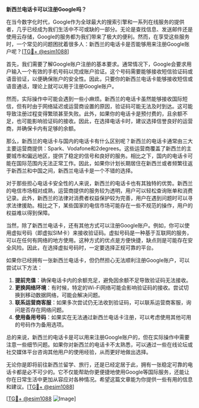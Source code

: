 **新西兰电话卡可以注册Google吗？**

在当今数字化时代，Google作为全球最大的搜索引擎和一系列在线服务的提供者，几乎已经成为我们生活中不可或缺的一部分。无论是查找信息、发送邮件还是使用云存储，Google的服务都为我们带来了极大的便利。然而，在享受这些服务时，一个常见的问题困扰着很多人：新西兰的电话卡是否能够用来注册Google账户呢？[[TG💪+ @esim1088](https://t.me/s/esim1088)]

首先，我们需要了解Google账户注册的基本要求。通常情况下，Google会要求用户输入一个有效的手机号码以完成账户验证。这个号码需要能够接收短信验证码或语音验证，以便确保账户的安全性。因此，只要你的新西兰电话卡能够接收短信或语音通话，理论上就可以用于注册Google账户。

然而，实际操作中可能会遇到一些小麻烦。新西兰的电话卡虽然能够接收国际短信，但有时由于网络延迟或运营商设置的原因，验证码可能无法及时到达。这可能导致注册过程变得繁琐甚至失败。此外，如果你的电话卡是预付费的，且余额不足，也可能影响验证码的接收。因此，在选择电话卡时，建议选择信誉良好的运营商，并确保卡内有足够的余额。

那么，新西兰的电话卡与国内的电话卡有什么区别呢？新西兰的电话卡通常由三大主要运营商提供：Spark、Vodafone和2degrees。这些运营商覆盖了新西兰的主要城市和偏远地区，提供了稳定的信号和良好的服务。相比之下，国内的电话卡可能在国际范围内无法正常工作。因此，如果你计划长期居住在新西兰或者频繁往返于新西兰和中国之间，新西兰电话卡是一个不错的选择。

对于那些担心电话卡安全性的人来说，新西兰的电话卡也有其独特的优势。新西兰的电信市场相对成熟，运营商提供的服务较为透明，用户可以轻松查询账单和消费记录。此外，新西兰的法律对消费者权益保护较为完善，用户在遇到问题时可以寻求法律援助。相比之下，某些国家的电信市场可能存在一些不规范的操作，用户的权益难以得到保障。

当然，除了新西兰电话卡，还有其他方式可以注册Google账户。例如，你可以使用虚拟号码（即虚拟SIM卡）来接收验证码。虚拟号码是一种基于互联网的服务，可以在任何有网络的地方使用。这种方式的优点是方便快捷，缺点则是可能存在安全风险。因此，在选择虚拟号码时，一定要选择正规可靠的平台。

如果你已经拥有一张新西兰电话卡，但仍然担心无法顺利注册Google账户，可以尝试以下方法：

1. **提前充值**：确保电话卡内的余额充足，避免因余额不足导致验证码无法接收。
2. **更换网络环境**：有时候，特定的Wi-Fi网络可能会影响验证码的接收。尝试切换到移动数据网络，可能会解决问题。
3. **联系运营商客服**：如果多次尝试仍无法收到验证码，可以联系运营商客服，询问是否存在网络问题。
4. **使用备用号码**：如果实在无法通过新西兰电话卡注册，可以考虑使用其他可用的号码作为备用选项。

总的来说，新西兰的电话卡是可以用来注册Google账户的，但在实际操作中需要注意一些细节问题。如果你对新西兰的电话卡不太熟悉，可以通过一些在线论坛或社交媒体平台咨询其他用户的使用经验，从而更好地做出选择。

无论你是即将前往新西兰留学、旅行，还是已经定居于此，拥有一张稳定可靠的电话卡都是必不可少的。它不仅能帮助你更便捷地使用Google等国际服务，还能让你在日常生活中更加从容应对各种情况。希望这篇文章能为你提供一些有用的信息和建议。[[TG💪+ @esim1088](https://t.me/s/esim1088)]

[[TG💪+ @esim1088](https://t.me/s/esim1088) ![Image](https://i.postimg.cc/4NQfJmqS/Snipaste-2025-05-13-00-14-12.png)]